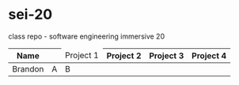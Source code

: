 # sei-20
class repo - software engineering immersive 20

| Name | <td colspan=3>Project 1 | Project 2 | Project 3 | Project 4 |
| ---- | --------- |---------- | --------- | --------- |
| Brandon | A | B |

